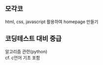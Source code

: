 
## 모각코 
html, css, javascript 활용하여 homepage 만들기

## 코딩테스트 대비 중급
알고리즘 관련(python) <br>
cf. c언어 기초 포함
